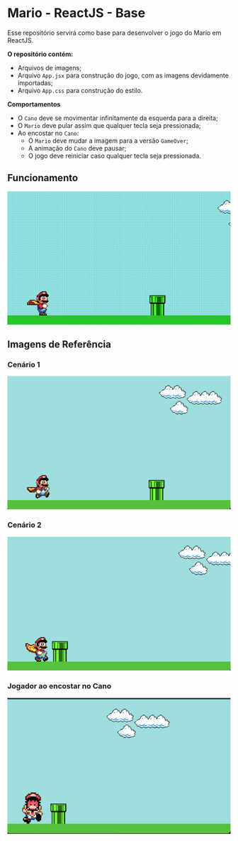 # Mario - ReactJS - Base

Esse repositório servirá como base para desenvolver o jogo do Mario em ReactJS.

**O repositório contém:**

- Arquivos de imagens;
- Arquivo `App.jsx` para construção do jogo, com as imagens devidamente importadas;
- Arquivo `App.css` para construção do estilo.

**Comportamentos**

- O `Cano` deve se movimentar infinitamente da esquerda para a direita;
- O `Mario` deve pular assim que qualquer tecla seja pressionada;
- Ao encostar no `Cano`:
  - O `Mario` deve mudar a imagem para a versão `GameOver`;
  - A animação do `Cano` deve pausar;
  - O jogo deve reiniciar caso qualquer tecla seja pressionada.

## Funcionamento

![Funcionamento](demo.gif)

## Imagens de Referência

### Cenário 1

![Cenário](img_scenario1.png)

### Cenário 2

![Cenário](img_scenario2.png)

### Jogador ao encostar no Cano

![Jogador morto](img_player_dead.png)